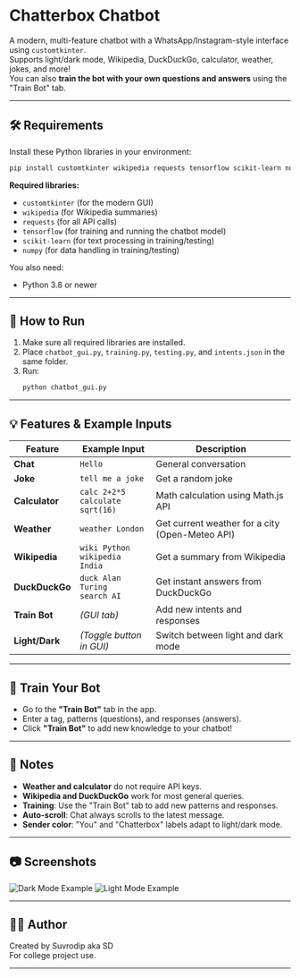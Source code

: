 # Chatterbox Chatbot

A modern, multi-feature chatbot with a WhatsApp/Instagram-style interface using `customtkinter`.  
Supports light/dark mode, Wikipedia, DuckDuckGo, calculator, weather, jokes, and more!  
You can also **train the bot with your own questions and answers** using the "Train Bot" tab.

---

## 🛠️ Requirements

Install these Python libraries in your environment:

```sh
pip install customtkinter wikipedia requests tensorflow scikit-learn numpy
```

**Required libraries:**
- `customtkinter` (for the modern GUI)
- `wikipedia` (for Wikipedia summaries)
- `requests` (for all API calls)
- `tensorflow` (for training and running the chatbot model)
- `scikit-learn` (for text processing in training/testing)
- `numpy` (for data handling in training/testing)

You also need:
- Python 3.8 or newer

---

## 🚀 How to Run

1. Make sure all required libraries are installed.
2. Place `chatbot_gui.py`, `training.py`, `testing.py`, and `intents.json` in the same folder.
3. Run:
   ```sh
   python chatbot_gui.py
   ```

---

## 💡 Features & Example Inputs

| Feature         | Example Input                        | Description                                      |
|-----------------|-------------------------------------|--------------------------------------------------|
| **Chat**        | `Hello`                             | General conversation                             |
| **Joke**        | `tell me a joke`                    | Get a random joke                                |
| **Calculator**  | `calc 2+2*5`<br>`calculate sqrt(16)`| Math calculation using Math.js API                |
| **Weather**     | `weather London`                    | Get current weather for a city (Open-Meteo API)  |
| **Wikipedia**   | `wiki Python`<br>`wikipedia India`  | Get a summary from Wikipedia                     |
| **DuckDuckGo**  | `duck Alan Turing`<br>`search AI`   | Get instant answers from DuckDuckGo              |
| **Train Bot**   | *(GUI tab)*                         | Add new intents and responses                    |
| **Light/Dark**  | *(Toggle button in GUI)*            | Switch between light and dark mode               |

---

## 🧠 Train Your Bot

- Go to the **"Train Bot"** tab in the app.
- Enter a tag, patterns (questions), and responses (answers).
- Click **"Train Bot"** to add new knowledge to your chatbot!

---

## 📝 Notes

- **Weather and calculator** do not require API keys.
- **Wikipedia and DuckDuckGo** work for most general queries.
- **Training**: Use the "Train Bot" tab to add new patterns and responses.
- **Auto-scroll**: Chat always scrolls to the latest message.
- **Sender color**: "You" and "Chatterbox" labels adapt to light/dark mode.

---

## 📷 Screenshots

![Dark Mode Example](screenshot_dark.png)
![Light Mode Example](screenshot_light.png)

---

## 👨‍💻 Author

Created by Suvrodip aka SD  
For college project use.

---